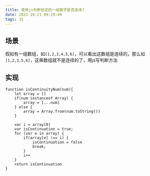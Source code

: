 ```yaml
---
title: 使用js判断给定的一组数字是否连续?
date: 2022-10-21 09:19:49
tags: JS
---
```



<meta name="referrer" content="no-referrer"/>

## 场景

假如有一组数组，如`[1,2,3,4,5,6]`，可以看出这数组是连续的，那么如`[1,2,3,5,6]`，这串数组就不是连续的了，用js写判断方法

## 实现

```
function isContinuityNum(num){
    let array = []
    if(num instanceof Array) {
        array = [...num]
    } else {
        array = Array.from(num.toString())
    }

    var i = array[0]
    var isContinuation = true;
    for (var e in array) {
        if(array[e] !== i) {
            isContinuation = false
            break;
        }
        i++
    }
    return isContinuation
}
```